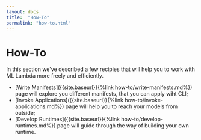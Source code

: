 ```yaml
---
layout: docs
title:  "How-To"
permalink: "how-to.html"
---
```


# How-To 

In this section we've described a few recipies that will help you to work with ML Lambda more freely and efficiently.

- [Write Manifests]({{site.baseurl}}{%link how-to/write-manifests.md%}) page will explore you different manifests, that you can apply wiht CLI;
- [Invoke Applications]({{site.baseurl}}{%link how-to/invoke-applications.md%}) page will help you to reach your models from outside;
- [Develop Runtimes]({{site.baseurl}}{%link how-to/develop-runtimes.md%}) page will guide through the way of building your own runtime. 
